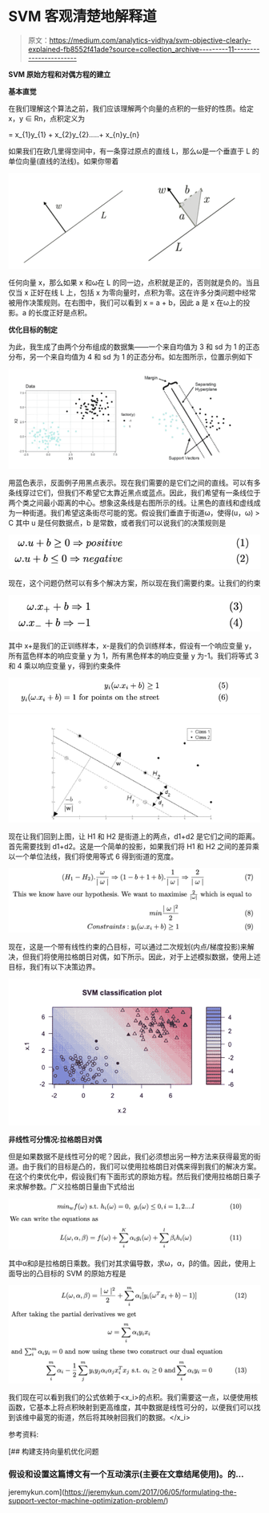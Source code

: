 # SVM 客观清楚地解释道

> 原文：<https://medium.com/analytics-vidhya/svm-objective-clearly-explained-fb8552f41ade?source=collection_archive---------11----------------------->

**SVM 原始方程和对偶方程的建立**

**基本直觉**

在我们理解这个算法之前，我们应该理解两个向量的点积的一些好的性质。给定 x，y ∈ Rn，点积定义为

<x>= x_{1}y_{1} + x_{2}y_{2}…..+ x_{n}y_{n}</x>

如果我们在欧几里得空间中，有一条穿过原点的直线 L，那么ω是一个垂直于 L 的单位向量(直线的法线)。如果你带着

![](img/b486dd90c8ef063693259b0a1d053031.png)

任何向量 x，那么如果 x 和ω在 L 的同一边，点积就是正的，否则就是负的。当且仅当 x 正好在线 L 上，包括 x 为零向量时，点积为零。这在许多分类问题中经常被用作决策规则。在右图中，我们可以看到 x = a + b，因此 a 是 x 在ω上的投影。a 的长度正好是点积<x>。</x>

**优化目标的制定**

为此，我生成了由两个分布组成的数据集——一个来自均值为 3 和 sd 为 1 的正态分布，另一个来自均值为 4 和 sd 为 1 的正态分布。如左图所示，位置示例如下

![](img/4543bc3151af3f048cd5e76827e07ec8.png)

用蓝色表示，反面例子用黑点表示。现在我们需要的是它们之间的直线。可以有多条线穿过它们，但我们不希望它太靠近黑点或蓝点。因此，我们希望有一条线位于两个类之间最小距离的中心。想象这条线是右图所示的线。让黑色的直线和虚线成为一种街道。我们希望这条街尽可能的宽。假设我们垂直于街道ω，使得(u，ω) > C 其中 u 是任何数据点，b 是常数，或者我们可以说我们的决策规则是

![](img/eb2cc066d8d1d3d8c7783b133fbe1087.png)

现在，这个问题仍然可以有多个解决方案，所以现在我们需要约束。让我们的约束

![](img/7398b88c5de2ee34e9f10de68e7ad5a4.png)

其中 x+是我们的正训练样本，x-是我们的负训练样本，假设有一个响应变量 y，所有蓝色样本的响应变量 y 为 1，所有黑色样本的响应变量 y 为-1。我们将等式 3 和 4 乘以响应变量 y，得到约束条件

![](img/f8cca043d4d558fd0037f2fd9de17285.png)![](img/d2b56df68d04c043351a8d453ca91042.png)

现在让我们回到上图，让 H1 和 H2 是街道上的两点，d1+d2 是它们之间的距离。首先需要找到 d1+d2。这是一个简单的投影，如果我们将 H1 和 H2 之间的差异乘以一个单位法线，我们将使用等式 6 得到街道的宽度。

![](img/702973f443a5b0164486945cbd42a297.png)

现在，这是一个带有线性约束的凸目标，可以通过二次规划(内点/梯度投影)来解决，但我们将使用拉格朗日对偶，如下所示。因此，对于上述模拟数据，使用上述目标，我们有以下决策边界。

![](img/0b57c7d917d1fa5cae495445cf4fd414.png)

**非线性可分情况:拉格朗日对偶**

但是如果数据不是线性可分的呢？因此，我们必须想出另一种方法来获得最宽的街道。由于我们的目标是凸的，我们可以使用拉格朗日对偶来得到我们的解决方案。在这个约束优化中，假设我们有下面形式的原始方程。然后我们使用拉格朗日乘子来求解参数。广义拉格朗日量由下式给出

![](img/58a564c95f032be971b7dd9051a2e324.png)

其中α和β是拉格朗日乘数。我们对其求偏导数，求ω，α，β的值。因此，使用上面导出的凸目标的 SVM 的原始方程是

![](img/1ce4996da262a1b6c410bcaefa751609.png)

我们现在可以看到我们的公式依赖于<x_i>的点积。我们需要这一点，以便使用核函数，它基本上将点积映射到更高维度，其中数据是线性可分的，以便我们可以找到该维中最宽的街道，然后将其映射回我们的数据。</x_i>

参考资料:

[](https://jeremykun.com/2017/06/05/formulating-the-support-vector-machine-optimization-problem/) [## 构建支持向量机优化问题

### 假设和设置这篇博文有一个互动演示(主要在文章结尾使用)。的…

jeremykun.com](https://jeremykun.com/2017/06/05/formulating-the-support-vector-machine-optimization-problem/)